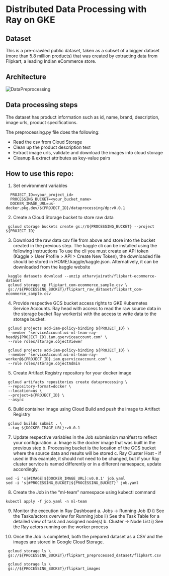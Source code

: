 # Distributed Data Processing with Ray on GKE

## Dataset
This is a pre-crawled public dataset, taken as a subset of a bigger dataset (more than 5.8 million products) that was created by extracting data from Flipkart, a leading Indian eCommerce store.

## Architecture
 ![DataPreprocessing](docs/images/DataPreprocessing.png)

## Data processing steps

The dataset has product information such as id, name, brand, description, image urls, product specifications. 

The preprocessing.py file does the following:
* Read the csv from Cloud Storage
* Clean up the product description text
* Extract image urls, validate and download the images into cloud storage
* Cleanup & extract attributes as key-value pairs

## How to use this repo:

1. Set environment variables

```
  PROJECT_ID=<your_project_id>
  PROCESSING_BUCKET=<your_bucket_name>
  DOCKER_IMAGE_URL=us-docker.pkg.dev/${PROJECT_ID}/dataprocessing/dp:v0.0.1
```


2. Create a Cloud Storage bucket to store raw data

```
 gcloud storage buckets create gs://${PROCESSING_BUCKET} --project ${PROJECT_ID}
```


3. Download the raw data csv file from above and store into the bucket created in the previous step.
   The kaggle cli can be installed using the following instructions
   To use the cli you must create an API token (Kaggle > User Profile > API > Create New Token), the downloaded file should be stored in HOME/.kaggle/kaggle.json.
   Alternatively, it can be downloaded from the kaggle website

```
 kaggle datasets download --unzip atharvjairath/flipkart-ecommerce-dataset
 gcloud storage cp flipkart_com-ecommerce_sample.csv \
 gs://${PROCESSING_BUCKET}/flipkart_raw_dataset/flipkart_com-ecommerce_sample.csv
```

4. Provide respective GCS bucket access rights to GKE Kubernetes Service Accounts.
   Ray head with access to read the raw source data in the storage bucket
   Ray worker(s) with the access to write data to the storage bucket.

```
 gcloud projects add-iam-policy-binding ${PROJECT_ID} \
 --member "serviceAccount:wi-ml-team-ray-head@${PROJECT_ID}.iam.gserviceaccount.com" \
 --role roles/storage.objectViewer

 gcloud projects add-iam-policy-binding ${PROJECT_ID} \
 --member "serviceAccount:wi-ml-team-ray-worker@${PROJECT_ID}.iam.gserviceaccount.com" \
 --role roles/storage.objectAdmin
```

5. Create Artifact Registry repository for your docker image
```
 gcloud artifacts repositories create dataprocessing \
 --repository-format=docker \
 --location=us \
 --project=${PROJECT_ID} \
 --async
```

6. Build container image using Cloud Build and push the image to Artifact Registry
```
 gcloud builds submit . \
 --tag ${DOCKER_IMAGE_URL}:v0.0.1
```

7. Update respective variables in the Job submission manifest to reflect your configuration.
   a. Image is the docker image that was built in the previous step
   b. Processing bucket is the location of the GCS bucket where the source data and results will be stored
   c. Ray Cluster Host - if used in this example, it should not need to be changed, but if your Ray cluster service is named differently or in a different namespace, update accordingly.

```
sed -i 's|#IMAGE|${DOCKER_IMAGE_URL}:v0.0.1' job.yaml
sed -i 's|#PROCESSING_BUCKET|${PROCESSING_BUCKET}' job.yaml
```

8. Create the Job in the “ml-team” namespace using kubectl command

```
kubectl apply -f job.yaml -n ml-team
```

9. Monitor the execution in Ray Dashboard
    a. Jobs -> Running Job ID
     i) See the Tasks/actors overview for Running jobs
     ii) See the Task Table for a detailed view of task and assigned node(s)
    b. Cluster -> Node List
     i) See the Ray actors running on the worker process

11. Once the Job is completed, both the prepared dataset as a CSV and the images are stored in Google Cloud Storage.
```
 gcloud storage ls \
 gs://${PROCESSING_BUCKET}/flipkart_preprocessed_dataset/flipkart.csv

 gcloud storage ls \
 gs://${PROCESSING_BUCKET}/flipkart_images
```
